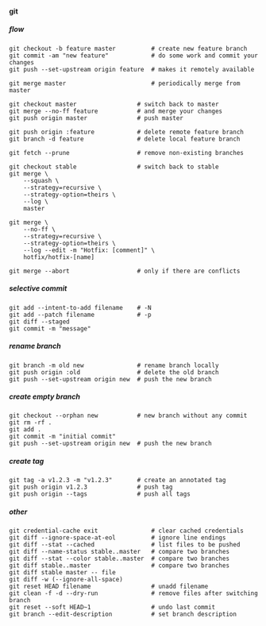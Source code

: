 #### git

##### flow

    git checkout -b feature master          # create new feature branch
    git commit -am "new feature"            # do some work and commit your changes
    git push --set-upstream origin feature  # makes it remotely available

    git merge master                        # periodically merge from master

    git checkout master                 # switch back to master
    git merge --no-ff feature           # and merge your changes
    git push origin master              # push master

    git push origin :feature            # delete remote feature branch
    git branch -d feature               # delete local feature branch

    git fetch --prune                   # remove non-existing branches

    git checkout stable                 # switch back to stable
    git merge \
        --squash \
        --strategy=recursive \
        --strategy-option=theirs \
        --log \
        master

    git merge \
        --no-ff \
        --strategy=recursive \
        --strategy-option=theirs \
        --log --edit -m "Hotfix: [comment]" \
        hotfix/hotfix-[name]

    git merge --abort                   # only if there are conflicts

##### selective commit

    git add --intent-to-add filename    # -N
    git add --patch filename            # -p
    git diff --staged
    git commit -m "message"

##### rename branch

    git branch -m old new               # rename branch locally
    git push origin :old                # delete the old branch
    git push --set-upstream origin new  # push the new branch

##### create empty branch

    git checkout --orphan new           # new branch without any commit
    git rm -rf .
    git add .
    git commit -m "initial commit"
    git push --set-upstream origin new  # push the new branch

##### create tag

    git tag -a v1.2.3 -m "v1.2.3"       # create an annotated tag
    git push origin v1.2.3              # push tag
    git push origin --tags              # push all tags

##### other

    git credential-cache exit               # clear cached credentials
    git diff --ignore-space-at-eol          # ignore line endings
    git diff --stat --cached                # list files to be pushed
    git diff --name-status stable..master   # compare two branches
    git diff --stat --color stable..master  # compare two branches
    git diff stable..master                 # compare two branches
    git diff stable master -- file
    git diff -w (--ignore-all-space)
    git reset HEAD filename                 # unadd filename
    git clean -f -d --dry-run               # remove files after switching branch
    git reset --soft HEAD~1                 # undo last commit
    git branch --edit-description           # set branch description
